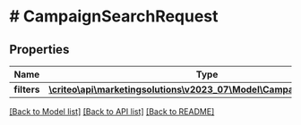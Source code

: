 # # CampaignSearchRequest

## Properties

Name | Type | Description | Notes
------------ | ------------- | ------------- | -------------
**filters** | [**\criteo\api\marketingsolutions\v2023_07\Model\CampaignSearchFilters**](CampaignSearchFilters.md) |  | [optional]

[[Back to Model list]](../../README.md#models) [[Back to API list]](../../README.md#endpoints) [[Back to README]](../../README.md)
